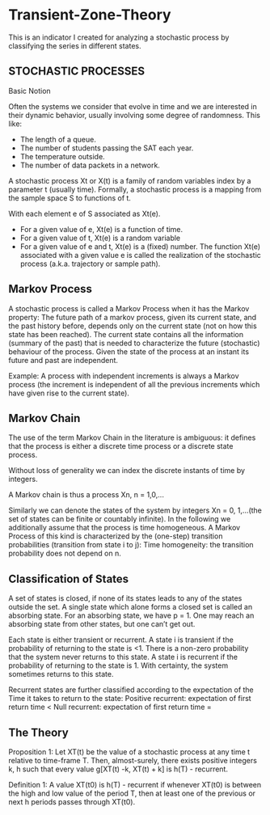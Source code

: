 # Transient-Zone-Theory

This is an indicator I created for analyzing a stochastic process by classifying the series in different states.

## STOCHASTIC PROCESSES
Basic Notion

Often the systems we consider that evolve in time and we are interested in their dynamic behavior, usually involving some degree of randomness. This like:
- The length of a queue.
- The number of students passing the SAT each year.
- The temperature outside.
- The number of data packets in a network.

A stochastic process Xt or X(t) is a family of random variables index by a parameter t (usually time).
Formally, a stochastic process is a mapping from the sample space S to functions of t.

With each element e of S associated as Xt(e).
 - For a given value of e, Xt(e) is a function of time.
 - For a given value of t, Xt(e) is a random variable
 - For a given value of e and t, Xt(e) is a (fixed) number.
The function Xt(e) associated with a given value e is called the realization of the stochastic process (a.k.a. trajectory or sample path).

## Markov Process
A stochastic process is called a Markov Process when it has the Markov property:
The future path of a markov process, given its current state, and the past history before, depends only on the current state (not on how this state has been reached).
The current state contains all the information (summary of the past) that is needed to characterize the future (stochastic) behaviour of the process.
Given the state of the process at an instant its future and past are independent.

Example: A process with independent increments is always a Markov process (the increment is independent of all the previous increments which have given rise to the current state).

## Markov Chain
The use of the term Markov Chain in the literature is ambiguous: it defines that the process is either a discrete time process or a discrete state process.

Without loss of generality we can index the discrete instants of time by integers.

A Markov chain is thus a process Xn, n = 1,0,...

Similarly we can denote the states of the system by integers Xn = 0, 1,...(the set of states can be finite or countably infinite).
In the following we additionally assume that the process is time homogeneous.
A Markov Process of this kind is characterized by the (one-step) transition probabilities (transition from state i to j):
Time homogeneity: the transition probability does not depend on n.

## Classification of States
A set of states is closed, if none of its states leads to any of the states outside the set.
A single state which alone forms a closed set is called an absorbing state.
For an absorbing state, we have p = 1.
One may reach an absorbing state from other states, but one can’t get out.

Each state is either transient or recurrent.
A state i is transient if the probability of returning to the state is <1.
There is a non-zero probability that the system never returns to this state.
A state i is recurrent if the probability of returning to the state is 1.
With certainty, the system sometimes returns to this state.

Recurrent states are further classified according to the expectation of the Time it takes to return to the state:
Positive recurrent: expectation of first return time < 
Null recurrent: expectation of first return time = 


## The Theory

Proposition 1: Let XT(t) be the value of a stochastic process at any time t relative to time-frame T. Then, almost-surely, there exists positive integers k, h such that every value g[XT(t) -k, XT(t) + k] is h(T) - recurrent.

Definition 1: A value XT(t0) is h(T) - recurrent if whenever XT(t0) is between the high and low value of the period T, then at least one of the previous or next h periods passes through XT(t0).
